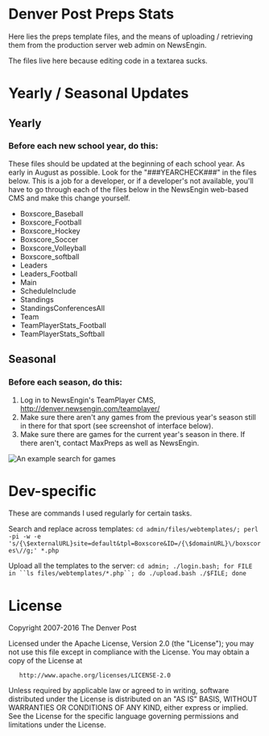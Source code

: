 # Denver Post Preps Stats
Here lies the preps template files, and the means of uploading / retrieving them from the production server web admin on NewsEngin.

The files live here because editing code in a textarea sucks.

# Yearly / Seasonal Updates

## Yearly

### Before each new school year, do this:

These files should be updated at the beginning of each school year. As early in August as possible. Look for the "###YEARCHECK###" in the files below. This is a job for a developer, or if a developer's not available, you'll have to go through each of the files below in the NewsEngin web-based CMS and make this change yourself.
- Boxscore_Baseball
- Boxscore_Football
- Boxscore_Hockey
- Boxscore_Soccer
- Boxscore_Volleyball
- Boxscore_softball
- Leaders
- Leaders_Football
- Main
- ScheduleInclude
- Standings
- StandingsConferencesAll
- Team
- TeamPlayerStats_Football
- TeamPlayerStats_Softball

## Seasonal

### Before each season, do this:
1. Log in to NewsEngin's TeamPlayer CMS, http://denver.newsengin.com/teamplayer/
1. Make sure there aren't any games from the previous year's season still in there for that sport (see screenshot of interface below).
1. Make sure there are games for the current year's season in there. If there aren't, contact MaxPreps as well as NewsEngin.

![An example search for games](https://cloud.githubusercontent.com/assets/125554/11539189/1e7df52e-98e3-11e5-8ca8-d73079a1ee29.png)

# Dev-specific
These are commands I used regularly for certain tasks.

Search and replace across templates:
` cd admin/files/webtemplates/; perl -pi -w -e 's/{\$externalURL}site=default&tpl=Boxscore&ID=/{\$domainURL}\/boxscores\//g;' *.php `

Upload all the templates to the server:
` cd admin; ./login.bash; for FILE in ``ls files/webtemplates/*.php``; do ./upload.bash ./$FILE; done `

# License
   Copyright 2007-2016 The Denver Post
   
   Licensed under the Apache License, Version 2.0 (the "License");
   you may not use this file except in compliance with the License.
   You may obtain a copy of the License at

       http://www.apache.org/licenses/LICENSE-2.0

   Unless required by applicable law or agreed to in writing, software
   distributed under the License is distributed on an "AS IS" BASIS,
   WITHOUT WARRANTIES OR CONDITIONS OF ANY KIND, either express or implied.
   See the License for the specific language governing permissions and
   limitations under the License.
